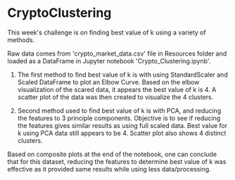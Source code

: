 # CryptoClustering

This week's challenge is on finding best value of k using a variety of methods. 

Raw data comes from 'crypto_market_data.csv' file in Resources folder and loaded as a DataFrame in Jupyter notebook 'Crypto_Clustering.ipynb'. 

1) The first method to find best value of k is with using StandardScaler and Scaled DataFrame to plot an Elbow Curve. Based on the elbow visualization of the scared data, it appears the best value of k is 4.
A scatter plot of the data was then created to visualize the 4 clusters.

2) Second method used to find best value of k is with PCA, and reducing the features to 3 principle components. Objective is to see if reducing the features gives similar results as using full scaled data.
Best value for k using PCA data still appears to be 4. Scatter plot also shows 4 distinct clusters.

Based on composite plots at the end of the notebook, one can conclude that for this dataset, reducing the features to determine best value of k was effective as it provided same results while using less data/processing.